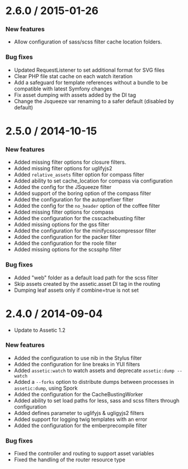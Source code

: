 2.6.0 / 2015-01-26
==================

### New features

* Allow configuration of sass/scss filter cache location folders.

### Bug fixes

* Updated RequestListener to set additional format for SVG files
* Clear PHP file stat cache on each watch iteration
* Add a safeguard for template references without a bundle to be compatible with latest Symfony changes
* Fix asset dumping with assets added by the DI tag
* Change the Jsqueeze var renaming to a safer default (disabled by default)

2.5.0 / 2014-10-15
==================

### New features

* Added missing filter options for closure filters.
* Added missing filter options for uglifyjs2
* Added `relative_assets` filter option for compass filter
* Added ability to set cache_location for compass via configuration
* Added the config for the JSqueeze filter
* Added support of the boring option of the compass filter
* Added the configuration for the autoprefixer filter
* Added the config for the `no_header` option of the coffee filter
* Added missing filter options for compass
* Added the configuration for the csscachebusting filter
* Added missing options for the gss filter
* Added the configuration for the minifycsscompressor filter
* Added the configuration for the packer filter
* Added the configuration for the roole filter
* Added missing options for the scssphp filter

### Bug fixes

* Added "web" folder as a default load path for the scss filter
* Skip assets created by the assetic.asset DI tag in the routing
* Dumping leaf assets only if combine=true is not set

2.4.0 / 2014-09-04
==================

* Update to Assetic 1.2

### New features

* Added the configuration to use nib in the Stylus filter
* Added the configuration for line breaks in YUI filters
* Added `assetic:watch` to watch assets and deprecate `assetic:dump --watch`
* Added a `--forks` option to distribute dumps between processes in `assetic:dump`, using Spork
* Added the configuration for the CacheBustingWorker
* Added ability to set load paths for less, sass and scss filters through configuration
* Added defines parameter to uglifyjs & ugligyjs2 filters
* Added support for logging twig templates with an error
* Added the configuration for the emberprecompile filter

### Bug fixes

* Fixed the controller and routing to support asset variables
* Fixed the handling of the router resource type
